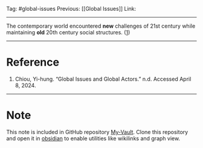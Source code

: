 Tag: #global-issues 
Previous: [[Global Issues]]
Link: 

---

The contemporary world encountered **new** challenges of 21st century while maintaining **old** 20th century social structures. (<u>1</u>)

---

# Reference

1. Chiou, Yi-hung. “Global Issues and Global Actors.” n.d. Accessed April 8, 2024.

---

# Note

This note is included in GitHub repository [My-Vault](https://github.com/LittleD3092/My-Vault.git). Clone this repository and open it in [obsidian](https://obsidian.md/) to enable utilities like wikilinks and graph view.
